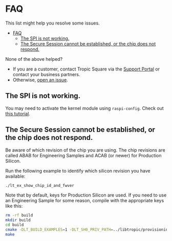 # FAQ

This list might help you resolve some issues.

- [FAQ](#faq)
  - [The SPI is not working.](#the-spi-is-not-working)
  - [The Secure Session cannot be established, or the chip does not respond.](#the-secure-session-cannot-be-established-or-the-chip-does-not-respond)

None of the above helped?
- If you are a customer, contact Tropic Square via the [Support Portal](http://support.tropicsquare.com) or contact your business partners.  
- Otherwise, [open an issue](https://github.com/tropicsquare/libtropic-linux/issues/new/choose).

## The SPI is not working.
You may need to activate the kernel module using `raspi-config`. Check out [this tutorial](https://www.raspberrypi-spy.co.uk/2014/08/enabling-the-spi-interface-on-the-raspberry-pi/).

## The Secure Session cannot be established, or the chip does not respond.
Be aware of which revision of the chip you are using. The chip revisions are called ABAB for Engineering Samples and ACAB (or newer) for Production Silicon.

Run the following example to identify which silicon revision you have available:
```sh
./lt_ex_show_chip_id_and_fwver
```

Note that by default, keys for Production Silicon are used. If you need to use an Engineering Sample for some reason, compile with the appropriate keys like this:
```sh
rm -rf build
mkdir build
cd build
cmake -DLT_BUILD_EXAMPLES=1 -DLT_SH0_PRIV_PATH=../libtropic/provisioning_data/sh0_priv_engineering_sample01.pem ..
make
```